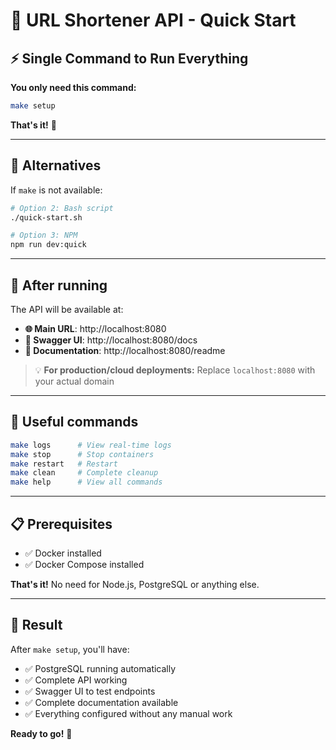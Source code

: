 # 🚀 URL Shortener API - Quick Start

## ⚡ Single Command to Run Everything

**You only need this command:**

```bash
make setup
```

**That's it!** 🎉

---

## 🎯 Alternatives

If `make` is not available:

```bash
# Option 2: Bash script
./quick-start.sh

# Option 3: NPM
npm run dev:quick
```

---

## 📱 After running

The API will be available at:

- **🌐 Main URL**: http://localhost:8080
- **📖 Swagger UI**: http://localhost:8080/docs
- **📄 Documentation**: http://localhost:8080/readme

> 💡 **For production/cloud deployments:** Replace `localhost:8080` with your actual domain

---

## 🔧 Useful commands

```bash
make logs      # View real-time logs
make stop      # Stop containers
make restart   # Restart
make clean     # Complete cleanup
make help      # View all commands
```

---

## 📋 Prerequisites

- ✅ Docker installed
- ✅ Docker Compose installed

**That's it!** No need for Node.js, PostgreSQL or anything else.

---

## 🎉 Result

After `make setup`, you'll have:

- ✅ PostgreSQL running automatically
- ✅ Complete API working
- ✅ Swagger UI to test endpoints
- ✅ Complete documentation available
- ✅ Everything configured without any manual work

**Ready to go!** 🚀
